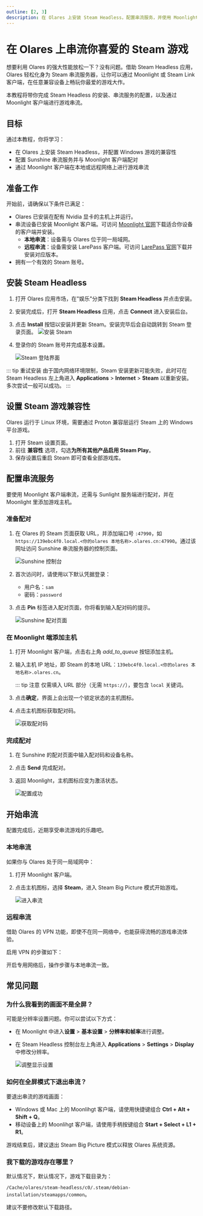 ```yaml
---
outline: [2, 3]
description: 在 Olares 上安装 Steam Headless，配置串流服务，并使用 Moonlight 从本地或远程网络串流 Steam 游戏。
--- 
```


# 在 Olares 上串流你喜爱的 Steam 游戏

想要利用 Olares 的强大性能放松一下？没有问题。借助 Steam Headless 应用，Olares 轻松化身为 Steam 串流服务器，让你可以通过 Moonlight 或 Steam Link 客户端，在任意兼容设备上畅玩你最爱的游戏大作。

本教程将带你完成 Steam Headless 的安装、串流服务的配置，以及通过 Moonlight 客户端进行游戏串流。

## 目标
通过本教程，你将学习：

- 在 Olares 上安装 Steam Headless，并配置 Windows 游戏的兼容性  
- 配置 Sunshine 串流服务并与 Moonlight 客户端配对  
- 通过 Moonlight 客户端在本地或远程网络上进行游戏串流 
  
## 准备工作

开始前，请确保以下条件已满足：
- Olares 已安装在配有 Nvidia 显卡的主机上并运行。
- 串流设备已安装 Moonlight 客户端。可访问 [Moonlight 官网](https://moonlight-stream.org/)下载适合你设备的客户端并安装。
  - **本地串流**：设备需与 Olares 位于同一局域网。
  - **远程串流**：设备需安装 LarePass 客户端。可访问 [LarePass 官网](https://www.joinolares.cn/larepass)下载并安装对应版本。
- 拥有一个有效的 Steam 账号。

## 安装 Steam Headless

1. 打开 Olares 应用市场，在"娱乐"分类下找到 **Steam Headless** 并点击安装。
2. 安装完成后，打开 **Steam Headless** 应用，点击 **Connect** 进入安装后台。 
3. 点击 **Install** 按钮以安装并更新 Steam。安装完毕后会自动跳转到 Steam 登录页面。
   ![安装 Steam](/images/zh/manual/tutorials/install-steam.png#bordered)

4. 登录你的 Steam 账号并完成基本设置。

   ![Steam 登陆界面](/images/zh/manual/tutorials/steam-login.png#bordered)

::: tip 重试安装
由于国内网络环境限制，Steam 安装更新可能失败，此时可在 Steam Headless 左上角进入 **Applications** > **Internet** > **Steam** 以重新安装。多次尝试一般可以成功。
:::

## 设置 Steam 游戏兼容性

Olares 运行于 Linux 环境，需要通过 Proton 兼容层运行 Steam 上的 Windows 平台游戏。

1. 打开 Steam 设置页面。 
2. 前往 **兼容性** 选项，勾选**为所有其他产品启用 Steam Play**。 
3. 保存设置后重启 Steam 即可查看全部游戏库。

## 配置串流服务

要使用 Moonlight 客户端串流，还需与 Sunlight 服务端进行配对，并在 Moonlight 里添加游戏主机。

### 准备配对

1. 在 Olares 的 Steam 页面获取 URL，并添加端口号 `:47990`，如 `https://139ebc4f0.local.<你的olares 本地名称>.olares.cn:47990`。通过该网址访问 Sunshine 串流服务器的控制页面。
   
   ![Sunshine 控制台](/images/zh/manual/tutorials/access-sunshine.png#bordered)
   
2. 首次访问时，请使用以下默认凭据登录：  
   - 用户名：`sam`  
   - 密码：`password`
3. 点击 **Pin** 标签进入配对页面，你将看到输入配对码的提示。
   
   ![Sunshine 配对页面](/images/zh/manual/tutorials/pin-sunshine.png#bordered)

### 在 Moonlight 端添加主机

1. 打开 Moonlight 客户端，点击右上角 <i class="material-symbols-outlined">add_to_queue</i> 按钮添加主机。
2. 输入主机 IP 地址，即 Steam 的本地 URL：`139ebc4f0.local.<你的olares 本地名称>.olares.cn`。
   
   ::: tip 注意
   仅需填入 URL 部分（无需 `https://`），要包含 `local` 关键词。

3. 点击**确定**，界面上会出现一个锁定状态的主机图标。
4. 点击主机图标获取配对码。
   
   ![获取配对码](/images/zh/manual/tutorials/get-pin-code.png#bordered)

### 完成配对

1. 在 Sunshine 的配对页面中输入配对码和设备名称。 
2. 点击 **Send** 完成配对。
3. 返回 Moonlight，主机图标应变为激活状态。  
   
   ![配置成功](/images/zh/manual/tutorials/active-host-moonlight.png#bordered)  

## 开始串流

配置完成后，近期享受串流游戏的乐趣吧。

### 本地串流

如果你与 Olares 处于同一局域网中：

1. 打开 Moonlight 客户端。  
2. 点击主机图标，选择 **Steam**，进入 Steam Big Picture 模式开始游戏。  
   
   ![进入串流](/images/zh/manual/tutorials/stream-success.png#bordered) 

### 远程串流

借助 Olares 的 VPN 功能，即使不在同一网络中，也能获得流畅的游戏串流体验。

启用 VPN 的步骤如下：

<!--@include: ./remote.reusables.md{4,24}-->

开启专用网络后，操作步骤与本地串流一致。

## 常见问题

### 为什么我看到的画面不是全屏？

可能是分辨率设置问题。你可以尝试以下方式：

- 在 Moonlight 中进入**设置** > **基本设置** > **分辨率和帧率**进行调整。  
- 在 Steam Headless 控制台左上角进入 **Applications** > **Settings** > **Display** 中修改分辨率。  
   
   ![调整显示设置](/images/zh/manual/tutorials/set-steam-display.png#bordered)

### 如何在全屏模式下退出串流？
   
要退出串流的游戏画面：
- Windows 或 Mac 上的 Moonlihgt 客户端，请使用快捷键组合 **Ctrl + Alt + Shift + Q**。
- 移动设备上的 Moonlihgt 客户端，请使用手柄按键组合 **Start + Select + L1 + R1**。

游戏结束后，建议退出 Steam Big Picture 模式以释放 Olares 系统资源。

### 我下载的游戏存在哪里？

默认情况下，默认情况下，游戏下载目录为：
 
 `/Cache/olares/steam-headless/c0/.steam/debian-installation/steamapps/common`。
 
建议不要修改默认下载路径。

